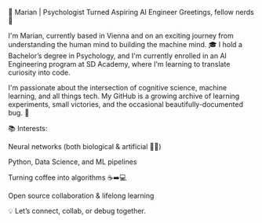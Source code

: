 🧠 Marian | Psychologist Turned Aspiring AI Engineer
Greetings, fellow nerds 👋

I'm Marian, currently based in Vienna and on an exciting journey from understanding the human mind to building the machine mind. 🎓 I hold a Bachelor’s degree in Psychology, and I'm currently enrolled in an AI Engineering program at SD Academy, where I'm learning to translate curiosity into code.

I'm passionate about the intersection of cognitive science, machine learning, and all things tech. My GitHub is a growing archive of learning experiments, small victories, and the occasional beautifully-documented bug. 🐛

📚 Interests:

Neural networks (both biological & artificial 🧠🤖)

Python, Data Science, and ML pipelines

Turning coffee into algorithms ☕➡️💻

Open source collaboration & lifelong learning

💡 Let’s connect, collab, or debug together.

